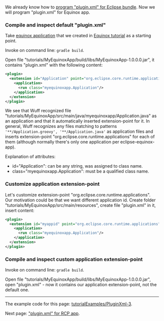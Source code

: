 We already know how to [program "plugin.xml" for Eclipse bundle](plugin.xml-for-eclipse-bundle). Now we will program "plugin.xml" for Equinox app.

### Compile and inspect default "plugin.xml"

Take [equinox application](../tree/master/tutorialExamples/EquinoxApp-1) that we created in [Equinox tutorial](Create-first-Equinox-app) as a starting point.

Invoke on command line: `gradle build`.

Open file "tutorials/MyEquinoxApp/build/libs/MyEquinoxApp-1.0.0.0.jar", it contains "plugin.xml" with the following content:

```xml
<plugin>
  <extension id="Application" point="org.eclipse.core.runtime.applications">
    <application>
      <run class="myequinoxapp.Application"/>
    </application>
  </extension>
</plugin>
```

We see that Wuff recognized file "tutorials/MyEquinoxApp/src/main/java/myequinoxapp/Application.java" as an application and that it automatically inserted extension-point for it. In general, Wuff recognizes any files matching to patterns `'**/Application.groovy', '**/Application.java'` as application files and inserts extension-point "org.eclipse.core.runtime.applications" for each of them (although normally there's only one application per eclipse-equinox-app).

Explanation of attributes:
- id="Application": can be any string, was assigned to class name.
- class="myequinoxapp.Application": must be a qualified class name.

### Customize application extension-point

Let's customize extension-point "org.eclipse.core.runtime.applications". Our motivation could be that we want different application id. Create folder "tutorials/MyEquinoxApp/src/main/resources", create file "plugin.xml" in it, insert content:

```xml
<plugin>
  <extension id="myappid" point="org.eclipse.core.runtime.applications">
    <application>
      <run class="myequinoxapp.Application"/>
    </application>
  </extension>
</plugin>
```

### Compile and inspect custom application extension-point

Invoke on command line: `gradle build`.

Open file "tutorials/MyEquinoxApp/build/libs/MyEquinoxApp-1.0.0.0.jar", open "plugin.xml" - now it contains our application extension-point, not the default one.

---

The example code for this page: [tutorialExamples/PluginXml-3](../tree/master/tutorialExamples/PluginXml-3).

Next page: ["plugin.xml" for RCP app](Plugin.xml-for-eclipse-rcp-app).